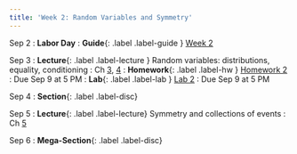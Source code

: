 ```yaml
---
title: 'Week 2: Random Variables and Symmetry'
---
```


Sep 2
: **Labor Day**
: **Guide**{: .label .label-guide } [Week 2](/assets/guides/fall24/week02.pdf)

Sep 3
: **Lecture**{: .label .label-lecture } Random variables: distributions, equality, conditioning
    : Ch [3](http://prob140.org/textbook/content/Chapter_03/00_Random_Variables.html), [4](http://prob140.org/textbook/content/Chapter_04/00_Relations_Between_Variables.html)
: **Homework**{: .label .label-hw } [Homework 2](http://prob140.datahub.berkeley.edu/hub/user-redirect/git-pull?repo=https://github.com/prob140/materials-fa24&branch=main&subPath=hw/Homework_02.ipynb)
    : Due Sep 9 at 5 PM
: **Lab**{: .label .label-lab } [Lab 2](http://prob140.datahub.berkeley.edu/hub/user-redirect/git-pull?repo=https://github.com/prob140/materials-fa24&branch=main&subPath=lab/Lab_02.ipynb)
    : Due Sep 9 at 5 PM

Sep 4
: **Section**{: .label .label-disc}

Sep 5
: **Lecture**{: .label .label-lecture} Symmetry and collections of events
    : Ch [5](http://prob140.org/textbook/content/Chapter_05/00_Collections_of_Events.html)

Sep 6
: **Mega-Section**{: .label .label-disc}